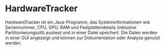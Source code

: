 # HardwareTracker
HardwareTracker ist ein Java-Programm, das Systeminformationen wie Seriennummer, CPU, GPU, RAM und Festplattendetails (inklusive Partitionierungsstil) ausliest und in einer Datei speichert. Die Daten werden in einer GUI angezeigt und können zur Dokumentation oder Analyse genutzt werden.
